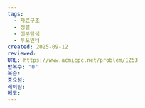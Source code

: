 ```yaml
---
tags:
  - 자료구조
  - 정렬
  - 이분탐색
  - 투포인터
created: 2025-09-12
reviewed:
URL: https://www.acmicpc.net/problem/1253
반복수: "0"
복습:
중요성:
레이팅:
메모:
---
```

